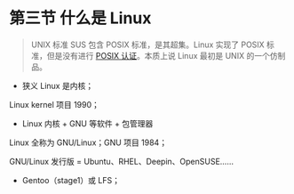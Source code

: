 # 第三节 什么是 Linux

> UNIX 标准 SUS 包含 POSIX 标准，是其超集。Linux 实现了 POSIX 标准，但是没有进行 [POSIX 认证](http://get.posixcertified.ieee.org/)。本质上说 Linux 最初是 UNIX 的一个仿制品。

- 狭义 Linux 是内核；

Linux kernel 项目 1990；

- Linux 内核 + GNU 等软件  + 包管理器

Linux 全称为 GNU/Linux；GNU 项目 1984；

GNU/Linux 发行版 = Ubuntu、RHEL、Deepin、OpenSUSE……

- Gentoo（stage1）或 LFS；

